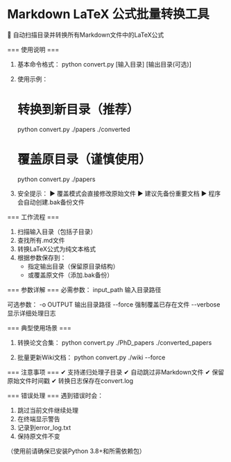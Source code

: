 # Markdown LaTeX 公式批量转换工具

🚀 自动扫描目录并转换所有Markdown文件中的LaTeX公式

=== 使用说明 ===

1. 基本命令格式：
   python convert.py [输入目录] [输出目录(可选)]

2. 使用示例：
   # 转换到新目录（推荐）
   python convert.py ./papers ./converted
   
   # 覆盖原目录（谨慎使用）
   python convert.py ./papers

3. 安全提示：
   ▶ 覆盖模式会直接修改原始文件
   ▶ 建议先备份重要文档
   ▶ 程序会自动创建.bak备份文件

=== 工作流程 ===
1. 扫描输入目录（包括子目录）
2. 查找所有.md文件
3. 转换LaTeX公式为纯文本格式
4. 根据参数保存到：
   - 指定输出目录（保留原目录结构）
   - 或覆盖原文件（添加.bak备份）

=== 参数详解 ===
必需参数：
  input_path  输入目录路径

可选参数：
  -o OUTPUT   输出目录路径
  --force     强制覆盖已存在文件
  --verbose   显示详细处理日志

=== 典型使用场景 ===
1. 转换论文合集：
   python convert.py ./PhD_papers ./converted_papers

2. 批量更新Wiki文档：
   python convert.py ./wiki --force

=== 注意事项 ===
✔ 支持递归处理子目录
✔ 自动跳过非Markdown文件
✔ 保留原始文件时间戳
✔ 转换日志保存在convert.log

=== 错误处理 ===
遇到错误时会：
1. 跳过当前文件继续处理
2. 在终端显示警告
3. 记录到error_log.txt
4. 保持原文件不变

（使用前请确保已安装Python 3.8+和所需依赖包）
